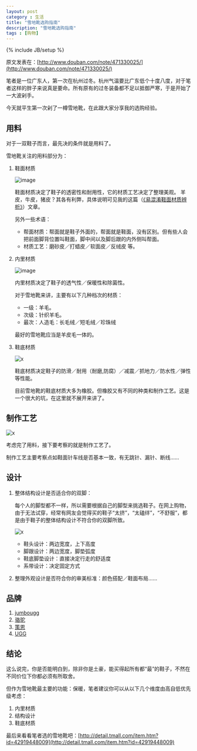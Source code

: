 ```yaml
---
layout: post
category : 生活
title: "雪地靴选购指南"
description: "雪地靴选购指南"
tags : [购物]
---
```

{% include JB/setup %}

原文发表在：[http://www.douban.com/note/471330025/](http://www.douban.com/note/471330025/)

笔者是一位广东人，第一次在杭州过冬。杭州气温要比广东低个十度八度，对于笔者这样的胖子来说真是要命。所有原有的过冬装备都不足以抵御严寒，于是开始了一大波剁手。

今天就平生第一次剁了一樽雪地靴，在此跟大家分享我的选购经验。

## 用料

对于一双鞋子而言，最先决的条件就是用料了。

雪地靴关注的用料部分为：

1. 鞋面材质

    ![image](https://cloud.githubusercontent.com/assets/4392234/5681366/0511c9e4-9853-11e4-9399-dbaa728822dc.png)

    鞋面材质决定了鞋子的透密性和耐用性，它的材质工艺决定了整理美观。
    羊皮，牛皮，猪皮？其各有利弊，具体说明可见我的这篇（<a href="http://www.douban.com/note/471987558/">《易混淆鞋面材质辨析》</a>）文章。

    另外一些术语：

    * 帮面材质：帮面就是鞋子外面的，帮面就是鞋面，没有区别。但有些人会把前面脚背位置叫鞋面，脚中间以及脚后跟的内外侧叫帮面。
    * 材质工艺：磨砂皮／打蜡皮／软面皮／反绒皮 等。

2. 内里材质

    ![image](https://cloud.githubusercontent.com/assets/4392234/5681382/1fd43640-9853-11e4-9164-9e81e9bb216d.png)

    内里材质决定了鞋子的透气性／保暖性和除菌性。

    对于雪地靴来讲，主要有以下几种档次的材质：

    * 一级：羊毛。
    * 次级：针织羊毛。
    * 最次：人造毛：长毛绒／短毛绒／珍珠绒

    最好的雪地靴应当是羊皮毛一体的。

3. 鞋底材质

    ![x](http://gtms01.alicdn.com/tps/i1/TB1UWV2HXXXXXapXXXXq4PkIVXX-600-291.jpg)

    鞋底材质决定鞋子的防滑／耐用（耐磨,防腐）／减震／抓地力／防水性／弹性等性能。

    目前雪地靴的鞋底材质大多为橡胶。但橡胶又有不同的种类和制作工艺。这是一个很大的坑，在这里就不展开来讲了。

## 制作工艺

![x](http://gtms02.alicdn.com/tps/i2/TB11M0SHXXXXXXcaXXX8iDwIVXX-600-416.jpg)

考虑完了用料，接下要考察的就是制作工艺了。

制作工艺主要考察点如鞋面针车线是否基本一致，有无跳针、漏针、断线……

## 设计

1. 整体结构设计是否适合你的双脚：

    每个人的脚型都不一样，所以需要根据自己的脚型来挑选鞋子。在网上购物，由于无法试穿，经常有网友会觉得买的鞋子“太挤”，“太磕绊”，“不舒服”，都是由于鞋子的整体结构设计不符合你的双脚所致。

    ![x](http://gtms03.alicdn.com/tps/i3/TB1dIV3HXXXXXbxXXXXfnW8IVXX-600-207.jpg)

    * 鞋头设计：两边宽度，上下高度
    * 脚跟设计：两边宽度，脚垫弧度
    * 鞋底脚垫设计：直接决定行走的舒适度
    * 系带设计：决定固定方式

2. 整理外观设计是否符合你的审美标准：颜色搭配／鞋面布局……

## 品牌

1. [jumbougg](http://jumbougg.tmall.com/)
2. [骆驼](http://luotuo.tmall.com/)
3. [策恩](http://ceengz.tmall.com/)
4. [UGG](http://ugg.tmall.com/)

## 结论

这么说完，你是否能明白到，除非你是土豪，能买得起所有都“最”的鞋子，不然在不同价位下你都必须有所取舍。

但作为雪地靴最主要的功能：保暖，笔者建议你可以从以下几个维度由高自低优先级考虑：

1. 内里材质
2. 结构设计
3. 鞋底材质

最后来看看笔者选的雪地靴吧：[http://detail.tmall.com/item.htm?id=42919448009](http://detail.tmall.com/item.htm?id=42919448009)
